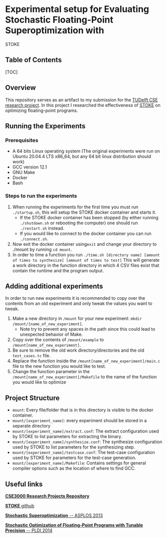 # Experimental setup for Evaluating Stochastic Floating-Point Superoptimization with
STOKE
## Table of Contents

[TOC]

## Overview

This repository serves as an artifact to my submission for the [TUDelft CSE research project](https://studiegids.tudelft.nl/a101_displayCourse.do?course_id=61505). In this project I researched the effectiveness of [STOKE](https://github.com/StanfordPL/stoke) on optimizing floating-point programs.

## Running the Experiments

### Prerequisites

* A 64 bits Linux operating system (The original experiments were run on Ubuntu 20.04.4 LTS x86_64, but any 64 bit linux distribution should work)
* GCC version 12.1
* GNU Make
* Docker
* Bash

### Steps to run the experiments

1. When running the experiments for the first time you must run `./startup.sh`, this will setup the STOKE docker container and starts it.
   * If the STOKE docker container has been stopped (by either running `./shutdown.sh` or rebooting the computer) one should run `./restart.sh` instead.
   * If you would like to connect to the docker container you can run `./connect.sh`.
2. Now exit the docker container using`exit` and change your directory to ./mount by running `cd mount`.
3. In order to time a function you run `./time.sh [directory name] [amount of times to synthesize] [amount of times to test]` This will generate a work directory in the function directory in which 4 CSV files exist that contain the runtime and the program output.

## Adding additional experiments

In order to run new experiments it is recommended to copy over the contents from an old experiment and only tweak the values you want to tweak.

1. Make a new directory in `/mount` for your new experiment: `mkdir /mount/[name_of_new_experiment]`.
   * Note try to prevent any spaces in the path since this could lead to unexpected behavior of Make.
2. Copy over the contents of `/mount/example` to `/mount[name_of_new_experiment]`.
3. Be sure to remove the old work directory/directories and the old `test_cases.tc` file.
4. Replace the function inside the `/mount[name_of_new_experiment]/main.c` file to the new function you would like to test.
5. Change the function parameter in the `/mount[name_of_new_experiment]/Makefile` to the name of the function you would like to optimize

## Project Structure

* `mount`: Every file/folder that is in this directory is visible to the docker container.
* `mount/[experiment_name]`: every experiment should be stored in a separate directory
* `mount/[experiment_name]/extract.conf`: The extract configuration used by STOKE to list parameters for extracting the binary.
* `mount/[experiment_name]/synthesize.conf`:  The synthesize configuration used by STOKE to list parameters for the synthesizing step.
* `mount/[experiment_name]/testcase.conf`: The test-case configuration used by STOKE for parameters for the test-case generation.
* `mount/[experiment_name]/Makefile`: Contains settings for general compiler options such as the location of where to find GCC.

## Useful links

[**CSE3000 Research Projects Repository**](https://cse3000-research-project.github.io/2022/Q4)

[**STOKE** github](https://github.com/StanfordPL/stoke) 

[**Stochastic Superoptimization** -- ASPLOS 2013](https://raw.githubusercontent.com/StanfordPL/stoke/develop/docs/papers/asplos13.pdf)

[**Stochastic Optimization of Floating-Point Programs with Tunable Precision** -- PLDI 2014](https://raw.githubusercontent.com/StanfordPL/stoke/develop/docs/papers/pldi14a.pdf)
